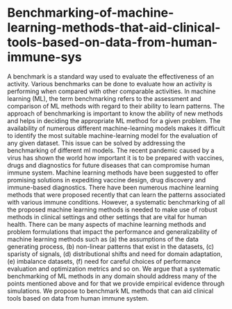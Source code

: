 # Benchmarking-of-machine-learning-methods-that-aid-clinical-tools-based-on-data-from-human-immune-sys
A benchmark is a standard way used to evaluate the effectiveness of an activity. Various benchmarks can be done to evaluate how an activity is performing when compared with other comparable activities. In machine learning (ML), the term benchmarking refers to the assessment and comparison of ML methods with regard to their ability to learn patterns. The approach of benchmarking is important to know the ability of new methods and helps in deciding the appropriate ML method for a given problem. The availability of numerous different machine-learning models makes it difficult to  identify the most suitable machine-learning model for the evaluation of any given dataset. This issue can be solved by addressing the benchmarking of different ml models.
The recent pandemic caused by a virus has shown the world how important it is to be prepared with vaccines, drugs and diagnostics for future diseases that can compromise human immune system. Machine learning methods have been suggested to offer promising solutions in expediting vaccine design, drug discovery and immune-based diagnostics. There have been numerous machine learning methods that were proposed recently that can learn the patterns associated with various immune conditions. However, a systematic benchmarking of all the proposed machine learning methods is needed to make use of robust methods in clinical settings and other settings that are vital for human health. There can be many aspects of machine learning methods and problem formulations that impact the performance and generalizability of machine learning methods such as (a) the assumptions of the data generating process, (b) non-linear patterns that exist in the datasets, (c) sparisty of signals, (d) distributional shifts and need for domain adaptation, (e) imbalance datasets, (f) need for careful choices of performance evaluation and optimization metrics and so on. We argue that a systematic benchmarking of ML methods in any domain should address many of the points mentioned above and for that we provide empirical evidence through simulations. We propose to benchmark ML methods that can aid clinical tools based on data from human immune system. 
